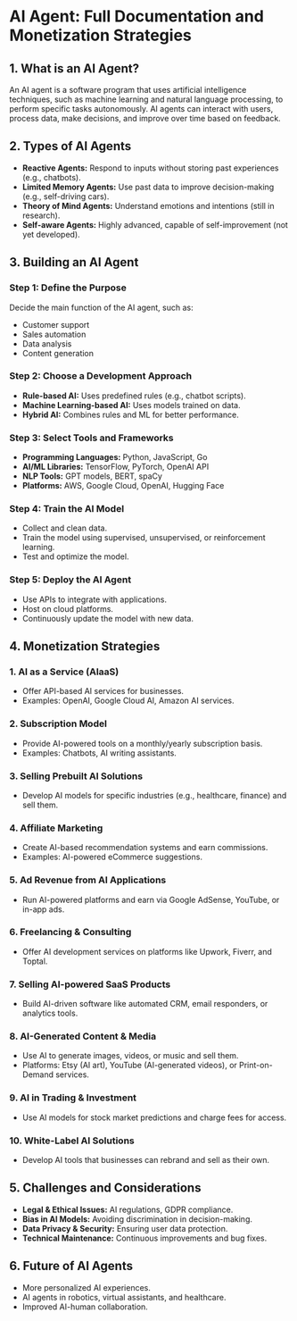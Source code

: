 # AI Agent: Full Documentation and Monetization Strategies

## 1. What is an AI Agent?
An AI agent is a software program that uses artificial intelligence techniques, such as machine learning and natural language processing, to perform specific tasks autonomously. AI agents can interact with users, process data, make decisions, and improve over time based on feedback.

## 2. Types of AI Agents
- **Reactive Agents:** Respond to inputs without storing past experiences (e.g., chatbots).
- **Limited Memory Agents:** Use past data to improve decision-making (e.g., self-driving cars).
- **Theory of Mind Agents:** Understand emotions and intentions (still in research).
- **Self-aware Agents:** Highly advanced, capable of self-improvement (not yet developed).

## 3. Building an AI Agent
### Step 1: Define the Purpose
Decide the main function of the AI agent, such as:
- Customer support
- Sales automation
- Data analysis
- Content generation

### Step 2: Choose a Development Approach
- **Rule-based AI:** Uses predefined rules (e.g., chatbot scripts).
- **Machine Learning-based AI:** Uses models trained on data.
- **Hybrid AI:** Combines rules and ML for better performance.

### Step 3: Select Tools and Frameworks
- **Programming Languages:** Python, JavaScript, Go
- **AI/ML Libraries:** TensorFlow, PyTorch, OpenAI API
- **NLP Tools:** GPT models, BERT, spaCy
- **Platforms:** AWS, Google Cloud, OpenAI, Hugging Face

### Step 4: Train the AI Model
- Collect and clean data.
- Train the model using supervised, unsupervised, or reinforcement learning.
- Test and optimize the model.

### Step 5: Deploy the AI Agent
- Use APIs to integrate with applications.
- Host on cloud platforms.
- Continuously update the model with new data.

## 4. Monetization Strategies
### 1. AI as a Service (AIaaS)
- Offer API-based AI services for businesses.
- Examples: OpenAI, Google Cloud AI, Amazon AI services.

### 2. Subscription Model
- Provide AI-powered tools on a monthly/yearly subscription basis.
- Examples: Chatbots, AI writing assistants.

### 3. Selling Prebuilt AI Solutions
- Develop AI models for specific industries (e.g., healthcare, finance) and sell them.

### 4. Affiliate Marketing
- Create AI-based recommendation systems and earn commissions.
- Examples: AI-powered eCommerce suggestions.

### 5. Ad Revenue from AI Applications
- Run AI-powered platforms and earn via Google AdSense, YouTube, or in-app ads.

### 6. Freelancing & Consulting
- Offer AI development services on platforms like Upwork, Fiverr, and Toptal.

### 7. Selling AI-powered SaaS Products
- Build AI-driven software like automated CRM, email responders, or analytics tools.

### 8. AI-Generated Content & Media
- Use AI to generate images, videos, or music and sell them.
- Platforms: Etsy (AI art), YouTube (AI-generated videos), or Print-on-Demand services.

### 9. AI in Trading & Investment
- Use AI models for stock market predictions and charge fees for access.

### 10. White-Label AI Solutions
- Develop AI tools that businesses can rebrand and sell as their own.

## 5. Challenges and Considerations
- **Legal & Ethical Issues:** AI regulations, GDPR compliance.
- **Bias in AI Models:** Avoiding discrimination in decision-making.
- **Data Privacy & Security:** Ensuring user data protection.
- **Technical Maintenance:** Continuous improvements and bug fixes.

## 6. Future of AI Agents
- More personalized AI experiences.
- AI agents in robotics, virtual assistants, and healthcare.
- Improved AI-human collaboration.
